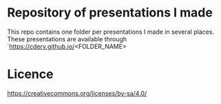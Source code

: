 # Repository of presentations I made

This repo contains one folder per presentations I made in several places. 
These presentations are available through `https://cderv.github.io/<FOLDER_NAME>

# Licence
https://creativecommons.org/licenses/by-sa/4.0/

